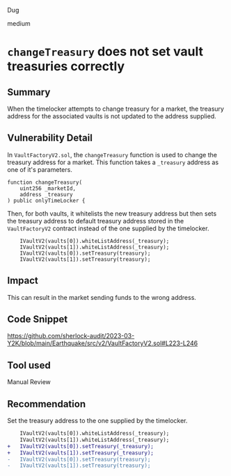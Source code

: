 Dug

medium

# `changeTreasury` does not set vault treasuries correctly

## Summary

When the timelocker attempts to change treasury for a market, the treasury address for the associated vaults is not updated to the address supplied.  

## Vulnerability Detail

In `VaultFactoryV2.sol`, the `changeTreasury` function is used to change the treasury address for a market.  This function takes a `_treasury` address as one of it's parameters.

```solidity
function changeTreasury(
    uint256 _marketId,
    address _treasury
) public onlyTimeLocker {
```

Then, for both vaults, it whitelists the new treasury address but then sets the treasury address to default treasury address stored in the `VaultFactoryV2` contract instead of the one supplied by the timelocker.

```solidity
    IVaultV2(vaults[0]).whiteListAddress(_treasury);
    IVaultV2(vaults[1]).whiteListAddress(_treasury);
    IVaultV2(vaults[0]).setTreasury(treasury);
    IVaultV2(vaults[1]).setTreasury(treasury);
```

## Impact

This can result in the market sending funds to the wrong address.

## Code Snippet

https://github.com/sherlock-audit/2023-03-Y2K/blob/main/Earthquake/src/v2/VaultFactoryV2.sol#L223-L246

## Tool used

Manual Review

## Recommendation

Set the treasury address to the one supplied by the timelocker.

```diff
    IVaultV2(vaults[0]).whiteListAddress(_treasury);
    IVaultV2(vaults[1]).whiteListAddress(_treasury);
+   IVaultV2(vaults[0]).setTreasury(_treasury);
+   IVaultV2(vaults[1]).setTreasury(_treasury);
-   IVaultV2(vaults[0]).setTreasury(treasury);
-   IVaultV2(vaults[1]).setTreasury(treasury);
```
